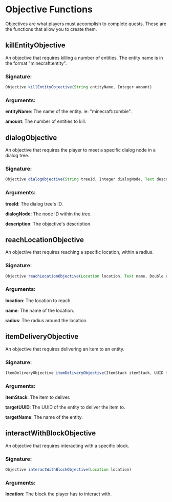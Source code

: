 # Objective Functions
 Objectives are what players must accomplish to complete quests. These are the functions
 that allow you to create them.

## killEntityObjective

An objective that requires killing a number of entities. The entity name is in the format "minecraft:entity".

### Signature:
```js
Objective killEntityObjective(String entityName, Integer amount)
```
### Arguments:

**entityName**: The name of the entity. ie: "minecraft:zombie".

**amount**:     The number of entities to kill.

## dialogObjective

An objective that requires the player to meet a specific dialog node in a dialog tree.

### Signature:
```js
Objective dialogObjective(String treeId, Integer dialogNode, Text description)
```
### Arguments:

**treeId**:      The dialog tree's ID.

**dialogNode**:  The node ID within the tree.

**description**: The objective's description.

## reachLocationObjective

An objective that requires reaching a specific location, within a radius.

### Signature:
```js
Objective reachLocationObjective(Location location, Text name, Double radius)
```
### Arguments:

**location**: The location to reach.

**name**:     The name of the location.

**radius**:   The radius around the location.

## itemDeliveryObjective

An objective that requires delivering an item to an entity.

### Signature:
```js
ItemDeliveryObjective itemDeliveryObjective(ItemStack itemStack, UUID targetUUID, Text targetName)
```
### Arguments:

**itemStack**:  The item to deliver.

**targetUUID**: The UUID of the entity to deliver the item to.

**targetName**: The name of the entity.

## interactWithBlockObjective

An objective that requires interacting with a specific block.

### Signature:
```js
Objective interactWithBlockObjective(Location location)
```
### Arguments:

**location**: The block the player has to interact with.

